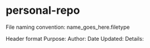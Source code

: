 # personal-repo

File naming convention:
  name_goes_here.filetype

Header format
  Purpose:
  Author:
  Date Updated:
  Details:
